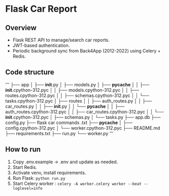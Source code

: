 # Flask Car Report


## Overview
- Flask REST API to manage/search car reports.
- JWT-based authentication.
- Periodic background sync from Back4App (2012-2022) using Celery + Redis.

## Code structure
'''
├── app
│   ├── __init__.py
│   ├── models.py
│   ├── __pycache__
│   │   ├── __init__.cpython-312.pyc
│   │   ├── models.cpython-312.pyc
│   │   ├── routes.cpython-312.pyc
│   │   ├── schemas.cpython-312.pyc
│   │   └── tasks.cpython-312.pyc
│   ├── routes
│   │   ├── auth_routes.py
│   │   ├── car_routes.py
│   │   ├── __init__.py
│   │   └── __pycache__
│   │       ├── auth_routes.cpython-312.pyc
│   │       ├── car_routes.cpython-312.pyc
│   │       └── __init__.cpython-312.pyc
│   ├── schemas.py
│   └── tasks.py
├── app.db
├── config.py
├── flask car commands .txt
├── __pycache__
│   ├── config.cpython-312.pyc
│   └── worker.cpython-312.pyc
├── README.md
├── requirements.txt
├── run.py
└── worker.py
'''

## How to run
1. Copy .env.example -> .env and update as needed.
2. Start Redis.
3. Activate venv, install requirements.
4. Run Flask: `python run.py`
5. Start Celery worker : `celery -A worker.celery worker --beat --loglevel=info`
